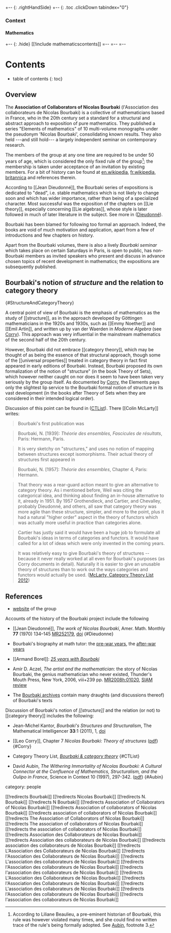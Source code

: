 +-- {: .rightHandSide}
+-- {: .toc .clickDown tabindex="0"}
### Context
#### Mathematics
+-- {: .hide}
[[!include mathematicscontents]]
=--
=--
=--

# Contents
* table of contents
{: toc}

## Overview

The __Association of Collaborators of Nicolas Bourbaki__ (l\'Association des collaborateurs de Nicolas Bourbaki) is a collective of mathematicians based in France, who in the 20th century set a standard for a structural and abstract approach to exposition of pure mathematics.  They published a series "Elements of mathematics" of 10 multi-volume monographs under the pseudonym 'Nicolas Bourbaki', consolidating known results.  They also held ---and still hold--- a largely independent seminar on contemporary research.

The members of the group at any one time are required to be under 50 years of age, which is considered the only fixed rule of the group[^fine]; the membership is taken under acceptance of an invitation by existing members. For a bit of history can be found at [en.wikipedia](http://en.wikipedia.org/wiki/Nicolas_Bourbaki), [fr.wikipedia](http://fr.wikipedia.org/wiki/Nicolas_Bourbaki), [britannica](http://www.britannica.com/EBchecked/topic/75700/Nicolas-Bourbaki) and references therein. 

According to [[Jean Dieudonné]], the Bourbaki series of expositions is dedicated to "dead", i.e. stable mathematics which is not likely to change soon and which has wider importance, rather than being of a specialized character. Most successful was the exposition of the chapters on [[Lie theory]], especially concerning [[Lie algebras]], whose style is later followed in much of later literature in the subject. See more in ([Dieudonn&#233;](#Dieudonne)).

Bourbaki has been blamed for following too formal an approach. Indeed, the  books are void of much motivation and application, apart from a few of introductions and few chapters on history. 


Apart from the Bourbaki volumes, there is also a lively _Bourbaki seminar_ which takes place on certain Saturdays in Paris, is open to public, has non-Bourbaki members as invited speakers who present and discuss in advance chosen topics of recent development in mathematics; the expositions are subsequently published. 


## Bourbaki's notion of _structure_ and the relation to category theory
 {#StructureAndCategoryTheory}

A central point of view of Bourbaki is the emphasis of mathematics as the study of [[structure]], as in the approach developed by G&#246;ttingen mathematicians in the 1920s and 1930s, such as [[Emmy Noether]] and [[Emil Artin]], and written up by van der Waerden in _Moderne Algebra_ (see [Corry](#Corry)). This approach was very influential in the mainstream mathematics of the second half of the 20th century. 

However, Bourbaki did not embrace [[category theory]], which may be thought of as being the essence of that structural approach, though some of the [[universal properties]] treated in category theory in fact first appeared in early editions of Bourbaki. Instead, Bourbaki proposed its own formalization of the notion of "structure" (in the book Theory of Sets), which however neither caught on nor does it seem to have been taken very seriously by the group itself. As documented by [Corry](#Corry), the Elements pays only the slightest lip service to the Bourbaki formal notion of structure in its vast development (in the books after Theory of Sets when they are considered in their intended logical order). 

Discussion of this point can be found in ([CTList](#CTList)). There [[Colin McLarty]] writes:

> Bourbaki's first publication was

> Bourbaki, N. [1939]: _Th&#233;orie des ensembles, Fascicules de r&#233;sultats_, Paris: Hermann, Paris.

> It is very sketchy on "structures," and uses no notion of mapping between structures except isomorphisms. Their actual theory of structures first appeared in

> Bourbaki, N. [1957]: _Th&#233;orie des ensembles_, Chapter 4, Paris: Hermann.

> That theory was a rear-guard action meant to give an alternative to category theory.  As i mentioned before, Weil was citing the categorical idea, and thinking about finding an in-house alternative to it, already in 1951.  By 1957 Grothendieck, and Cartier, and Chevalley, probably Dieudonn&#233;, and others, all saw that category theory was more agile than these structure, simpler, and more to the point, plus it had a natural "higher order" aspect in the theory of functors which was actually more useful in practice than categories alone.

> Cartier has justly said it would have been a huge job to formulate all Bourbaki's ideas in terms of categories and functors.  It would have called for a lot of ideas which were only invented in the coming years.

> It was relatively easy to give Bourbaki's theory of structures -- because it never really worked at all even for Bourbaki's purposes (as Corry documents in detail).  Naturally it is easier to give an unusable theory of structures than to work out the ways categories and functors would actually be used. ([McLarty, Category Theory List 2012](http://permalink.gmane.org/gmane.science.mathematics.categories/7298))


## References

* [website](https://www.bourbaki.fr/) of the group

Accounts of the history of the Bourbaki project include the following


* [[Jean Dieudonné]], _The work of Nicolas Bourbaki_, Amer. Math. Monthly __77__ (1970) 134&#8211;145 [MR252179](http://www.ams.org/mathscinet-getitem?mr=252179), [doi](http://dx.doi.org/10.2307/2317325)
 {#Dieudonne}

* Bourbaki's biography at math tutor: the [pre-war years](http://www-groups.dcs.st-and.ac.uk/~history/HistTopics/Bourbaki_1.html), the [after-war years](http://www-groups.dcs.st-and.ac.uk/~history/HistTopics/Bourbaki_2.html)

* [[Armand Borel]]: _[25 years with Bourbaki](http://www.ega-math.narod.ru/Bbaki/Bourb3.htm)_

* Amir D. Aczel, _The artist and the mathematician_: the story of Nicolas Bourbaki, the genius mathematician who never existed, Thunder's Mouth Press, New York, 2006, viii+239 pp. [MR2008h:01020](http://www.ams.org/mathscinet-getitem?mr=2339913), [SIAM review](http://www.siam.org/news/news.php?id=1078)

* The [Bourbaki archives](http://mathdoc.emath.fr/archives-bourbaki/) contain many draughts (and discussions thereof) of Bourbaki's texts

Discussion of Bourbaki's notion of _[[structure]]_ and the relation (or not) to [[category theory]] includes the following:

* Jean-Michel Kantor, _Bourbaki's Structures and Structuralism_, The Mathematical Intelligencer __33__:1 (2011), 1, [doi](http://dx.doi.org/10.1007/s00283-010-9173-4)

* [[Leo Corry]], Chapter 7 _Nicolas Bourbaki: Theory of structures_ ([pdf](http://www.tau.ac.il/~corry/publications/articles/pdf/bourbaki-structures.pdf))
 {#Corry}

* Category Theory List, _[Bourbaki & category theory](http://comments.gmane.org/gmane.science.mathematics.categories/7283)_
 {#CTList} 

* David Aubin, _The Withering Immortality of Nicolas Bourbaki: A Cultural Connector at the Confluence of Mathematics, Structuralism, and the Oulipo in France_, Science in Context 10 (1997), 297-342. ([pdf](http://www.math.jussieu.fr/~daubin/publis/1997.pdf))
 {#Aubin}

[^fine]: According to Liliane Beaulieu, a pre-eminent historian of Bourbaki, this rule was however violated many times, and she could find no written trace of the rule's being formally adopted. See [Aubin](#Aubin), footnote 3.  


category: people

[[!redirects Bourbaki]]
[[!redirects Nicolas Bourbaki]]
[[!redirects N. Bourbaki]]
[[!redirects N Bourbaki]]
[[!redirects Association of Collaborators of Nicolas Bourbaki]]
[[!redirects Association of collaborators of Nicolas Bourbaki]]
[[!redirects association of collaborators of Nicolas Bourbaki]]
[[!redirects The Association of Collaborators of Nicolas Bourbaki]]
[[!redirects The association of collaborators of Nicolas Bourbaki]]
[[!redirects the association of collaborators of Nicolas Bourbaki]]
[[!redirects Association des Collaborateurs de Nicolas Bourbaki]]
[[!redirects Association des collaborateurs de Nicolas Bourbaki]]
[[!redirects association des collaborateurs de Nicolas Bourbaki]]
[[!redirects L'Association des Collaborateurs de Nicolas Bourbaki]]
[[!redirects l'Association des Collaborateurs de Nicolas Bourbaki]]
[[!redirects L'association des collaborateurs de Nicolas Bourbaki]]
[[!redirects l'Association des collaborateurs de Nicolas Bourbaki]]
[[!redirects l'association des collaborateurs de Nicolas Bourbaki]]
[[!redirects L'Association des Collaborateurs de Nicolas Bourbaki]]
[[!redirects l'Association des Collaborateurs de Nicolas Bourbaki]]
[[!redirects L'association des collaborateurs de Nicolas Bourbaki]]
[[!redirects l'Association des collaborateurs de Nicolas Bourbaki]]
[[!redirects l'association des collaborateurs de Nicolas Bourbaki]]